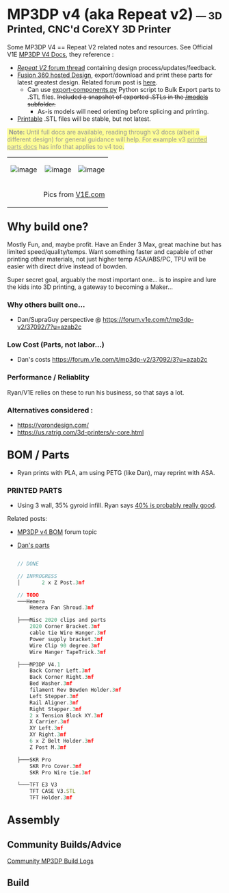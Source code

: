 # <big>MP3DP v4 (aka Repeat v2)</big> <small>— 3D Printed, CNC'd CoreXY 3D Printer</small>

Some MP3DP V4 == Repeat V2 related notes and resources.  See Official V1E [MP3DP V4 Docs](https://docs.v1e.com/mp3dp), they reference :
-  [*Repeat V2* forum thread](https://forum.v1e.com/t/repeat-v2/33330) containing design process/updates/feedback. 
- [Fusion 360 hosted Design](https://myhub.autodesk360.com/ue29a24ab/g/shares/SH35dfcQT936092f0e43b20f88cb61d3441a), export/download and print these parts for latest greatest design.  Related forum post is [here](https://forum.v1engineering.com/t/repeat-v2/33330/85?u=vicious1).
  - Can use [export-components.py](https://github.com/aaronse/v1engineering-mods/blob/main/mp3dp-v4/scripts/export-components.py) Python script to Bulk Export parts to .STL files.  ~~Included a snapshot of exported .STLs in the [/models](https://github.com/aaronse/v1engineering-mods/tree/main/mp3dp-v4/models) subfolder.~~  
    - As-is models will need orienting before splicing and printing.
- [Printable](https://www.printables.com/model/282346) .STL files will be stable, but not latest.

<mark style=opacity:0.4>&nbsp;**Note:** Until full docs are available, reading through v3 docs (albeit a different design) for general guidance will help.  For example v3 [printed parts docs](https://docs.v1e.com/mp3dp/version3index/#printed-parts) has info that applies to v4 too.</mark>

<table style="width:100%" border=0><tr>
<td with="33%">

![image](https://docs.v1e.com/img/mp3dpv4/mp3dpv4_2.jpg)

</td>
<td width="33%">

![image](https://docs.v1e.com/img/mp3dpv4/mp3dpv4_3.webp)

</td>

<td width="33%">

![image](https://docs.v1e.com/img/mp3dpv4/mp3dpv4_4.webp)

</td>
</tr>
<tr>
<td colspan=3 style="text-align:right">

Pics from [V1E.com](https://docs.v1e.com/mp3dp)

</td>
</tr>
</table>




## <big>Why build one?</big>
Mostly Fun, and, maybe profit.  Have an Ender 3 Max, great machine but has limited speed/quality/temps.  Want something faster and capable of other printing other materials, not just higher temp ASA/ABS/PC, TPU will be easier with direct drive instead of bowden.  

Super secret goal, arguably the most important one...  is to inspire and lure the kids into 3D printing, a gateway to becoming a Maker...

### Why others built one...
- Dan/SupraGuy perspective @ https://forum.v1e.com/t/mp3dp-v2/37092/7?u=azab2c


### Low Cost (Parts, not labor...)

- Dan's costs https://forum.v1e.com/t/mp3dp-v2/37092/3?u=azab2c

### Performance / Reliablity
Ryan/V1E relies on these to run his business, so that says a lot.

### Alternatives considered :
- https://vorondesign.com/
- https://us.ratrig.com/3d-printers/v-core.html


## <big>BOM / Parts</big>
- Ryan prints with PLA, am using PETG (like Dan), may reprint with ASA.

### PRINTED PARTS
- Using 3 wall, 35% gyroid infill.  Ryan says [40% is probably really good](https://forum.v1e.com/t/mp3dp-v4-build-plog/36010/82?u=azab2c).

Related posts:
- [MP3DP v4 BOM](https://forum.v1e.com/t/mp3dp-v4-bom/35315/21?u=azab2c) forum topic
- [Dan's parts](https://forum.v1e.com/t/mp3dp-v4-build-plog/36010/3?u=azab2c)


  ```js

  // DONE

  // INPROGRESS
  │       2 x Z Post.3mf

  // TODO
  ───Hemera
      Hemera Fan Shroud.3mf

  ├───Misc 2020 clips and parts
      2020 Corner Bracket.3mf
      cable tie Wire Hanger.3mf
      Power supply bracket.3mf
      Wire Clip 90 degree.3mf
      Wire Hanger TapeTrick.3mf

  ├───MP3DP V4.1
      Back Corner Left.3mf
      Back Corner Right.3mf
      Bed Washer.3mf
      filament Rev Bowden Holder.3mf
      Left Stepper.3mf
      Rail Aligner.3mf
      Right Stepper.3mf
      2 x Tension Block XY.3mf
      X Carrier.3mf
      XY Left.3mf
      XY Right.3mf
      6 x Z Belt Holder.3mf
      Z Post M.3mf

  ├───SKR Pro
      SKR Pro Cover.3mf
      SKR Pro Wire tie.3mf

  └───TFT E3 V3
      TFT CASE V3.STL
      TFT Holder.3mf
  ```



## <big>Assembly</big>



## Community Builds/Advice

[Community MP3DP Build Logs](https://forum.v1e.com/search?expanded=true&q=%23mostly-printed-3d-printer-mp3dp%3Ayour-builds-mp3dp)



## Build 


<br/><br/><br/>
